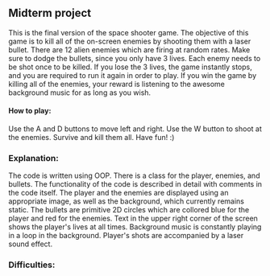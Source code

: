 ## Midterm project

This is the final version of the space shooter game. The objective of this game is to kill all of the on-screen enemies by shooting them with a laser bullet.
There are 12 alien enemies which are firing at random rates. Make sure to dodge the bullets, since you only have 3 lives. Each enemy needs to be shot once to be killed.
If you lose the 3 lives, the game instantly stops, and you are required to run it again in order to play.
If you win the game by killing all of the enemies, your reward is listening to the awesome background music for as long as you wish.
#### How to play:
Use the A and D buttons to move left and right.
Use the W button to shoot at the enemies.
Survive and kill them all.
Have fun! :)

### Explanation:
The code is written using OOP. There is a class for the player, enemies, and bullets. The functionality of the code is described in detail with comments
in the code itself. The player and the enemies are displayed using an appropriate image, as well as the background, which currently remains static. 
The bullets are primitive 2D circles which are collored blue for the player and red for the enemies. Text in the upper right corner of the screen shows the player's
lives at all times. Background music is constantly playing in a loop in the background. Player's shots are accompanied by a laser sound effect.

### Difficulties:
